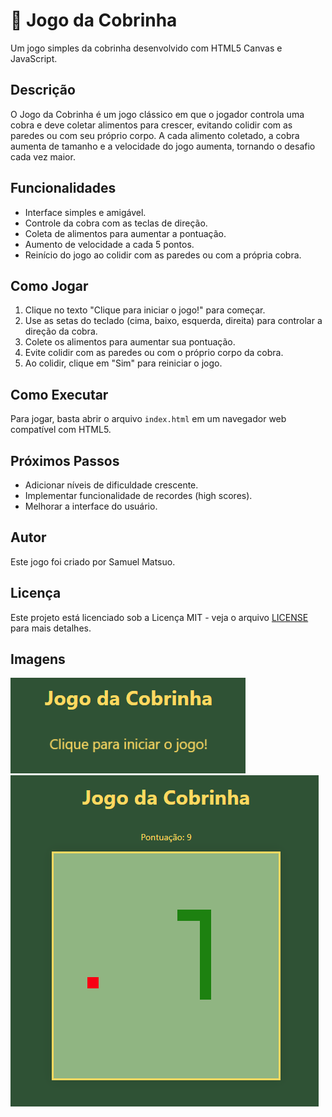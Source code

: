 # 🐍 Jogo da Cobrinha

Um jogo simples da cobrinha desenvolvido com HTML5 Canvas e JavaScript.

## Descrição

O Jogo da Cobrinha é um jogo clássico em que o jogador controla uma cobra e deve coletar alimentos para crescer, evitando colidir com as paredes ou com seu próprio corpo. A cada alimento coletado, a cobra aumenta de tamanho e a velocidade do jogo aumenta, tornando o desafio cada vez maior.

## Funcionalidades

- Interface simples e amigável.
- Controle da cobra com as teclas de direção.
- Coleta de alimentos para aumentar a pontuação.
- Aumento de velocidade a cada 5 pontos.
- Reinício do jogo ao colidir com as paredes ou com a própria cobra.

## Como Jogar

1. Clique no texto "Clique para iniciar o jogo!" para começar.
2. Use as setas do teclado (cima, baixo, esquerda, direita) para controlar a direção da cobra.
3. Colete os alimentos para aumentar sua pontuação.
4. Evite colidir com as paredes ou com o próprio corpo da cobra.
5. Ao colidir, clique em "Sim" para reiniciar o jogo.

## Como Executar

Para jogar, basta abrir o arquivo `index.html` em um navegador web compatível com HTML5.

## Próximos Passos

- Adicionar níveis de dificuldade crescente.
- Implementar funcionalidade de recordes (high scores).
- Melhorar a interface do usuário.

## Autor

Este jogo foi criado por Samuel Matsuo.

## Licença

Este projeto está licenciado sob a Licença MIT - veja o arquivo [LICENSE](LICENSE) para mais detalhes.

## Imagens

![Screenshot do Jogo da Cobrinha](pictures/snake_screenshot_2.png)
![Screenshot do Jogo da Cobrinha](pictures/snake_screenshot.png)

